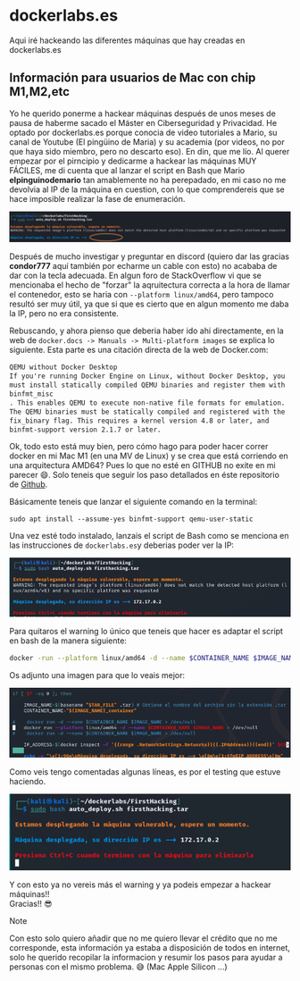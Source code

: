 # dockerlabs.es
Aqui iré hackeando las diferentes máquinas que hay creadas en dockerlabs.es


## Información para usuarios de Mac con chip M1,M2,etc

Yo he querido ponerme a hackear máquinas después de unos meses de pausa de haberme sacado el Máster en Ciberseguridad y Privacidad. He optado por dockerlabs.es porque conocia de video tutoriales a Mario, su canal de Youtube (El pingüino de Maria) y su academia (por videos, no por que haya sido miembro, pero no descarto eso). En din, que me lío.
Al querer empezar por el pirncipio y dedicarme a hackear las máquinas MUY FÁCILES, me di cuenta que al lanzar el script en Bash que Mario <b>elpinguinodemario</b> tan amablemente no ha perepadado, en mi caso no me devolvia al IP de la máquina en cuestion, con lo que comprendereis que se hace imposible realizar la fase de enumeración.

<p align="center">
  <img src="imgs/error_script_dockerlabs.es.png">
</p>

Después de mucho investigar y preguntar en discord (quiero dar las gracias <b>condor777</b> aquí también por echarme un cable con esto) no acababa de dar con la tecla adecuada.
En algun foro de StackOverflow vi que se mencionaba el hecho de "forzar" la aqruitectura correcta a la hora de llamar el contenedor, esto se haria con ```--platform linux/amd64```, pero tampoco resultó ser muy útil, ya que si que es cierto que en algun momento me daba la IP, pero no era consistente.

Rebuscando, y ahora pienso que deberia haber ido ahi directamente, en la web de ```docker.docs -> Manuals -> Multi-platform images``` se explica lo siguiente. Esta parte es una citación directa de la web de Docker.com:

```
QEMU without Docker Desktop
If you're running Docker Engine on Linux, without Docker Desktop, you must install statically compiled QEMU binaries and register them with binfmt_misc
. This enables QEMU to execute non-native file formats for emulation. The QEMU binaries must be statically compiled and registered with the fix_binary flag. This requires a kernel version 4.8 or later, and binfmt-support version 2.1.7 or later.
```
Ok, todo esto está muy bien, pero cómo hago para poder hacer correr docker en mi Mac M1 (en una MV de Linux) y se crea que está corriendo en una arquitectura AMD64? Pues lo que no esté en GITHUB no exite en mi parecer 😄.
Solo teneis que seguir los paso detallados en éste repositorio de <a href="https://github.com/actions/runner-images/issues/2095">Github</a>.

Básicamente teneis que lanzar el siguiente comando en la terminal:

```linux
sudo apt install --assume-yes binfmt-support qemu-user-static
```

Una vez esté todo instalado, lanzais el script de Bash como se menciona en las instrucciones de ```dockerlabs.es```y deberias poder ver la IP:

<p align="center">
  <img src="imgs/error_script_dockerlabs.es_2.png">
</p>

Para quitaros el warning lo único que teneis que hacer es adaptar el script en bash de la manera siguiente:

```bash
docker -run --platform linux/amd64 -d --name $CONTAINER_NAME $IMAGE_NAME > /dev/null
```

Os adjunto una imagen para que lo veais mejor:

<p align="center">
  <img src="imgs/error_script_dockerlabs.es_3.png">
</p>

Como veis tengo comentadas algunas líneas, es por el testing que estuve haciendo.

<p align="center">
  <img src="imgs/error_script_dockerlabs.es_4.png">
</p>

Y con esto ya no vereis más el warning y ya podeis empezar a hackear máquinas!!<br>
Gracias!! 😎

>[!NOTE]
> Con esto solo quiero añadir que no me quiero llevar el crédito que no me corresponde, esta información ya estaba a disposición de todos en internet, solo he querido recopilar la informacion y resumir los pasos para ayudar a personas con el mismo problema. 😅 (Mac Apple Silicon ...)
